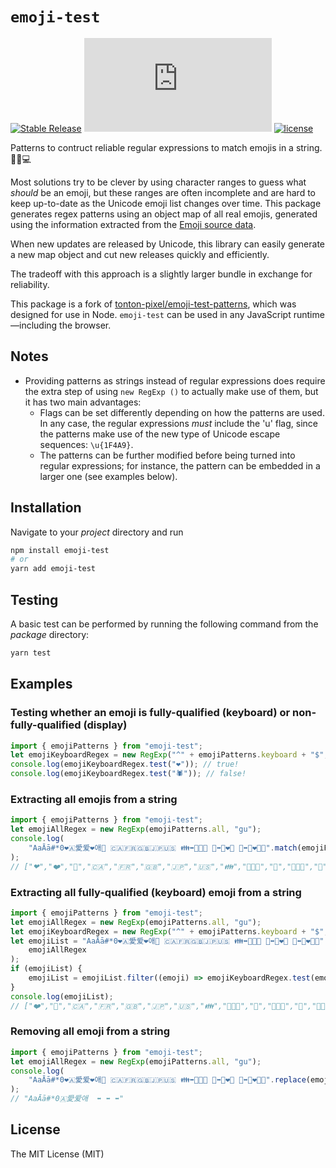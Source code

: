 # `emoji-test`

[![Stable Release](https://img.shields.io/npm/v/emoji-test.svg)](https://npm.im/emoji-test)
[![gzip size](http://img.badgesize.io/https://unpkg.com/emoji-test@latest/dist/emoji-test.cjs.production.min.js?compression=gzip)](https://unpkg.com/emoji-test@latest/dist/emoji-test.cjs.production.min.js)
[![license](https://badgen.now.sh/badge/license/MIT)](./LICENSE)

Patterns to contruct reliable regular expressions to match emojis in a string. 👋💸💻

Most solutions try to be clever by using character ranges to guess what _should_ be an emoji, but these ranges are often incomplete and are hard to keep up-to-date as the Unicode emoji list changes over time. This package generates regex patterns using an object map of all real emojis, generated using the information extracted from the [Emoji source data](https://unicode.org/Public/emoji/13.1/emoji-test.txt).

When new updates are released by Unicode, this library can easily generate a new map object and cut new releases quickly and efficiently.

The tradeoff with this approach is a slightly larger bundle in exchange for reliability.

This package is a fork of [tonton-pixel/emoji-test-patterns](https://github.com/tonton-pixel/emoji-test-patterns), which was designed for use in Node. `emoji-test` can be used in any JavaScript runtime—including the browser.

## Notes

- Providing patterns as strings instead of regular expressions does require the extra step of using `new RegExp ()` to actually make use of them, but it has two main advantages:
  - Flags can be set differently depending on how the patterns are used. In any case, the regular expressions _must_ include the 'u' flag, since the patterns make use of the new type of Unicode escape sequences: `\u{1F4A9}`.
  - The patterns can be further modified before being turned into regular expressions; for instance, the pattern can be embedded in a larger one (see examples below).

## Installation

Navigate to your _project_ directory and run

```sh
npm install emoji-test
# or
yarn add emoji-test
```

## Testing

A basic test can be performed by running the following command from the _package_ directory:

```sh
yarn test
```

## Examples

### Testing whether an emoji is fully-qualified (keyboard) or non-fully-qualified (display)

```js
import { emojiPatterns } from "emoji-test";
let emojiKeyboardRegex = new RegExp("^" + emojiPatterns.keyboard + "$", "gu");
console.log(emojiKeyboardRegex.test("❤️")); // true!
console.log(emojiKeyboardRegex.test("🕷")); // false!
```

### Extracting all emojis from a string

```js
import { emojiPatterns } from "emoji-test";
let emojiAllRegex = new RegExp(emojiPatterns.all, "gu");
console.log(
	"AaĀā#*0❤🇦愛爱❤️애💜 🇨🇦🇫🇷🇬🇧🇯🇵🇺🇸 👪⬌👨‍👩‍👦 💑⬌👩‍❤️‍👨 💏⬌👩‍❤️‍💋‍👨".match(emojiPatterns)
);
// ["❤","❤️","💜","🇨🇦","🇫🇷","🇬🇧","🇯🇵","🇺🇸","👪","👨‍👩‍👦","💑","👩‍❤️‍👨","💏","👩‍❤️‍💋‍👨"]
```

### Extracting all fully-qualified (keyboard) emoji from a string

```js
import { emojiPatterns } from "emoji-test";
let emojiAllRegex = new RegExp(emojiPatterns.all, "gu");
let emojiKeyboardRegex = new RegExp("^" + emojiPatterns.keyboard + "$", "u");
let emojiList = "AaĀā#*0❤🇦愛爱❤️애💜 🇨🇦🇫🇷🇬🇧🇯🇵🇺🇸 👪⬌👨‍👩‍👦 💑⬌👩‍❤️‍👨 💏⬌👩‍❤️‍💋‍👨".match(
	emojiAllRegex
);
if (emojiList) {
	emojiList = emojiList.filter((emoji) => emojiKeyboardRegex.test(emoji));
}
console.log(emojiList);
// ["❤️","💜","🇨🇦","🇫🇷","🇬🇧","🇯🇵","🇺🇸","👪","👨‍👩‍👦","💑","👩‍❤️‍👨","💏","👩‍❤️‍💋‍👨"]
```

### Removing all emoji from a string

```js
import { emojiPatterns } from "emoji-test";
let emojiAllRegex = new RegExp(emojiPatterns.all, "gu");
console.log(
	"AaĀā#*0❤🇦愛爱❤️애💜 🇨🇦🇫🇷🇬🇧🇯🇵🇺🇸 👪⬌👨‍👩‍👦 💑⬌👩‍❤️‍👨 💏⬌👩‍❤️‍💋‍👨".replace(emojiAllRegex, "")
);
// "AaĀā#*0🇦愛爱애  ⬌ ⬌ ⬌"
```

## License

The MIT License (MIT)
